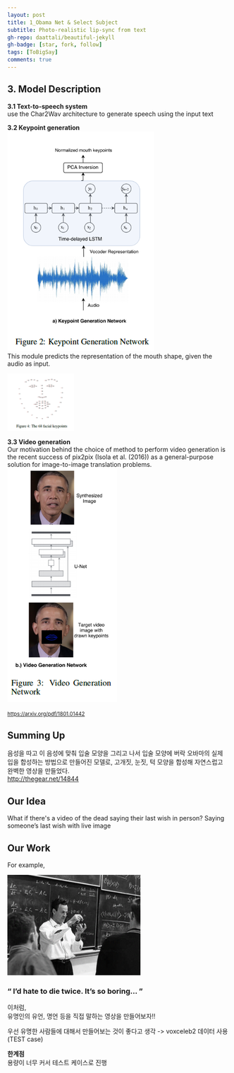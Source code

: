```yaml
---
layout: post
title: 1_Obama Net & Select Subject
subtitle: Photo-realistic lip-sync from text
gh-repo: daattali/beautiful-jekyll
gh-badge: [star, fork, follow]
tags: [ToBigSay]
comments: true
---
```


## 3. Model Description

**3.1 Text-to-speech system**    
use the Char2Wav architecture to generate speech using the input text


**3.2 Keypoint generation**    
![obamanet_1](/img/obamanet_1.png)    
This module predicts the representation of the mouth shape, given the audio as input.    

<img src="/img/obamanet_3.png" width="30%">


**3.3 Video generation**    
Our motivation behind the choice of method to perform video generation is the recent success of pix2pix (Isola et al. (2016)) as a general-purpose solution for image-to-image translation problems.    
![obamanet_2](/img/obamanet_2.png)



<small> https://arxiv.org/pdf/1801.01442 </small>


## Summing Up 
음성을 따고 이 음성에 맞춰 입술 모양을 그리고 나서 입술 모양에 버락 오바마의 실제 입을 합성하는 방법으로 만들어진 모델로, 고개짓, 눈짓, 턱 모양을 합성해 자연스럽고 완벽한 영상을 만들었다.       
http://thegear.net/14844


## Our Idea
What if there's a video of the dead saying their last wish in person?
Saying someone’s last wish with live image


## Our Work
For example,      

<img src="/img/feynman.png" width="60%"> 

### <q> I’d hate to die twice. It’s so boring… </q>


이처럼,    
유명인의 유언, 명언 등을 직접 말하는 영상을 만들어보자!!


우선 유명한 사람들에 대해서 만들어보는 것이 좋다고 생각 -> voxceleb2 데이터 사용(TEST case)

**한계점**    
용량이 너무 커서 테스트 케이스로 진행




